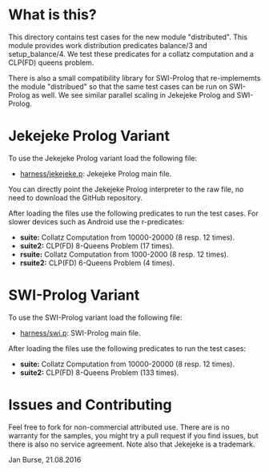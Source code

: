 # What is this?

This directory contains test cases for the new module "distributed".
This module provides work distribution predicates balance/3 and
setup_balance/4. We test these predicates for a collatz computation
and a CLP(FD) queens problem.

There is also a small compatibility library for SWI-Prolog that
re-implememts the module "distribued" so that the same test
cases can be run on SWI-Prolog as well. We see similar parallel
scaling in Jekejeke Prolog and SWI-Prolog.


# Jekejeke Prolog Variant

To use the Jekejeke Prolog variant load the following file:
- [harness/jekejeke.p](http://github.com/jburse/jekejeke-samples/blob/master/jekrun/benchdist/harness/jekejeke.p):
  Jekejeke Prolog main file.

You can directly point the Jekejeke Prolog interpreter to the raw file,
no need to download the GitHub repository.

After loading the files use the following predicates to run the test
cases. For slower devices such as Android use the r-predicates:
- **suite:** Collatz Computation from 10000-20000 (8 resp. 12 times).
- **suite2:** CLP(FD) 8-Queens Problem (17 times).
- **rsuite:** Collatz Computation from 1000-2000 (8 resp. 12 times).
- **rsuite2:** CLP(FD) 6-Queens Problem (4 times).

# SWI-Prolog Variant

To use the SWI-Prolog variant load the following file:
- [harness/swi.p](http://github.com/jburse/jekejeke-samples/blob/master/jekrun/benchdist/harness/swi.p):
  SWI-Prolog main file.

After loading the files use the following predicates to run
the test cases:
- **suite:** Collatz Computation from 10000-20000 (8 resp. 12 times).
- **suite2:** CLP(FD) 8-Queens Problem (133 times).

# Issues and Contributing

Feel free to fork for non-commercial attributed use. There
are is no warranty for the samples, you might try a pull
request if you find issues, but there is also no service
agreement. Note also that Jekejeke is a trademark.

Jan Burse, 21.08.2016